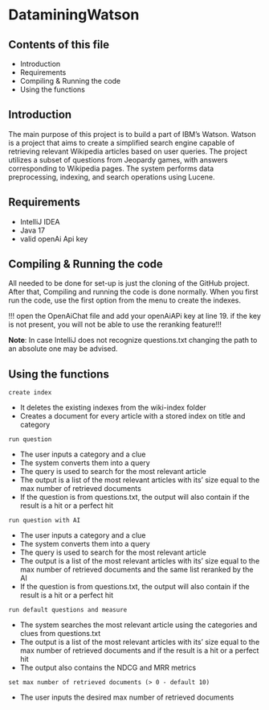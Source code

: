 # DataminingWatson

## Contents of this file

 - Introduction
 - Requirements
 - Compiling & Running the code
 - Using the functions

## Introduction
The main purpose of this project is to build a part of IBM’s Watson.
Watson is a project that aims to create a simplified search engine capable of retrieving relevant Wikipedia articles based on user queries. The project utilizes a subset of questions from Jeopardy games, with answers corresponding to Wikipedia pages. The system performs data preprocessing, indexing, and search operations using Lucene.



## Requirements
 - IntelliJ IDEA
 - Java 17
 - valid openAi Api key


## Compiling & Running the code
All needed to be done for set-up is just the cloning of the GitHub project. After that, Compiling and running the code is done normally.
When you first run the code, use the first option from the menu to create the indexes.

!!! open the OpenAiChat file and add your openAiAPi key at line 19. if the key is not present, you will not be able to use the reranking feature!!!

**Note**: In case IntelliJ does not recognize questions.txt changing the path to an absolute one may be advised.



## Using the functions
`create index `
-	It deletes the existing indexes from the wiki-index folder
-	Creates a document for every article with a stored index on title and category
  
`run question`
- The user inputs a category and a clue
- The system converts them into a query
- The query is used to search for the most relevant article
- The output is a list of the most relevant articles with its’ size equal to the max number of retrieved documents
- If the question is from questions.txt, the output will also contain if the result is a hit or a perfect hit

`run question with AI`
- The user inputs a category and a clue
- The system converts them into a query
-	The query is used to search for the most relevant article 
-	The output is a list of the most relevant articles with its’ size equal to the max number of retrieved documents and the same list reranked by the AI
-	If the question is from questions.txt, the output will also contain if the result is a hit or a perfect hit
 
`run default questions and measure`
-	The system searches the most relevant article using the categories and clues from questions.txt 
-	The output is a list of the most relevant articles with its’ size equal to the max number of retrieved documents and if the result is a hit or a perfect hit
- The output also contains the NDCG and MRR metrics

`set max number of retrieved documents (> 0 - default 10)`
-	The user inputs the desired max number of retrieved documents  




